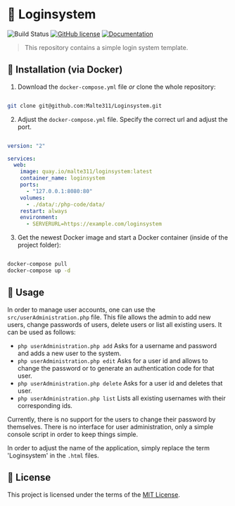 # :closed_lock_with_key: Loginsystem

![Build Status](https://travis-ci.com/Malte311/Loginsystem.svg?branch=master)
[![GitHub license](https://img.shields.io/github/license/Malte311/Loginsystem)](https://github.com/Malte311/Loginsystem/blob/master/LICENSE)
[![Documentation](https://img.shields.io/badge/-documentation-informational)](https://malte311.github.io/Loginsystem/)

> This repository contains a simple login system template.

## :whale: Installation (via Docker)

1. Download the `docker-compose.yml` file _or_ clone the whole repository:

```bash

git clone git@github.com:Malte311/Loginsystem.git

```

2. Adjust the `docker-compose.yml` file. Specify the correct url and adjust the port.

```yaml

version: "2"

services:
  web:
    image: quay.io/malte311/loginsystem:latest
    container_name: loginsystem
    ports:
      - "127.0.0.1:8080:80"
    volumes:
      - ./data/:/php-code/data/
    restart: always
    environment:
      - SERVERURL=https://example.com/loginsystem

```

3. Get the newest Docker image and start a Docker container (inside of the project folder):

```bash

docker-compose pull
docker-compose up -d

```

## :key: Usage

In order to manage user accounts, one can use the `src/userAdministration.php` file. This file allows the admin to add new users, change passwords of users, delete users or list all existing users. It can be used as follows:

- `php userAdministration.php add` Asks for a username and password and adds a new user to the system.
- `php userAdministration.php edit` Asks for a user id and allows to change the password or to generate an authentication code for that user.
- `php userAdministration.php delete` Asks for a user id and deletes that user.
- `php userAdministration.php list` Lists all existing usernames with their corresponding ids.

Currently, there is no support for the users to change their password by themselves. There is no interface for user administration, only a simple console script in order to keep things simple.

In order to adjust the name of the application, simply replace the term 'Loginsystem' in the `.html` files.

## :page_facing_up: License

This project is licensed under the terms of the [MIT License](https://github.com/Malte311/Loginsystem/blob/master/LICENSE).
